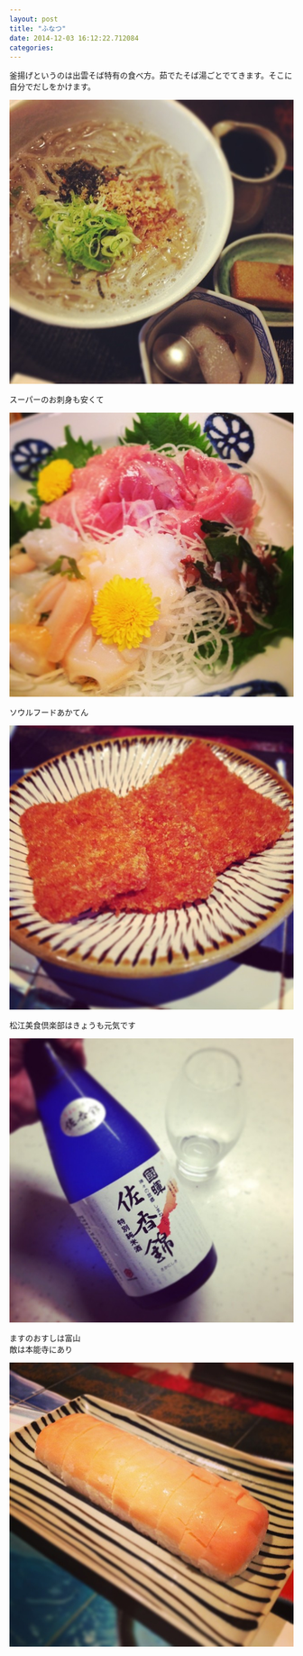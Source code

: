 ```yaml
---
layout: post
title: "ふなつ"
date: 2014-12-03 16:12:22.712084
categories: 
---
```


釜揚げというのは出雲そば特有の食べ方。茹でたそば湯ごとでてきます。そこに自分でだしをかけます。

![釜揚げ](/assets/images/201407/10518231_700320820016018_2049606086_n.jpg)

スーパーのお刺身も安くて

![スーパーのお刺身も安くて](/assets/images/201407/10467830_1595509390675508_2058901628_n.jpg)

ソウルフードあかてん

![ソウルフードあかてん](/assets/images/201407/10483329_343592115795157_110116973_n.jpg)

松江美食倶楽部はきょうも元気です

![松江美食倶楽部はきょうも元気です](/assets/images/201407/10513755_298463906999044_1430691930_n.jpg)

ますのおすしは富山  
敵は本能寺にあり

![ますのおすしは富山](/assets/images/201407/10518135_702876943082044_1051682950_n.jpg)



